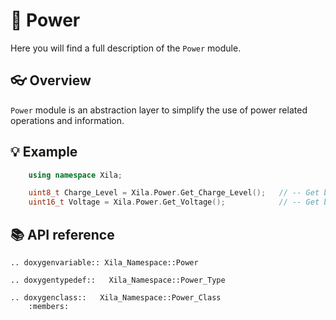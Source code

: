 # 🔋 Power

Here you will find a full description of the `Power` module.

## 👓 Overview

`Power` module is an abstraction layer to simplify the use of power related operations and information.

## 💡 Example

```cpp
    using namespace Xila;

    uint8_t Charge_Level = Xila.Power.Get_Charge_Level();   // -- Get battery charge level in percent.
    uint16_t Voltage = Xila.Power.Get_Voltage();            // -- Get battery voltage in millivolts.
```

## 📚 API reference

```{eval-rst}
.. doxygenvariable:: Xila_Namespace::Power

.. doxygentypedef::   Xila_Namespace::Power_Type

.. doxygenclass::   Xila_Namespace::Power_Class
    :members:
```